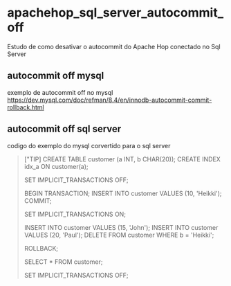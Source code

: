 # apachehop_sql_server_autocommit_off 
Estudo de como desativar o autocommit do Apache Hop conectado no Sql Server

## autocommit off mysql
exemplo de autocommit off no mysql
https://dev.mysql.com/doc/refman/8.4/en/innodb-autocommit-commit-rollback.html

## autocommit off sql server 
codigo do exemplo do mysql corvertido para o sql server 

> ["TIP]
>CREATE TABLE customer (a INT, b CHAR(20));
>CREATE INDEX idx_a ON customer(a);
>
>SET IMPLICIT_TRANSACTIONS OFF;
>
>BEGIN TRANSACTION;
>INSERT INTO customer VALUES (10, 'Heikki');
>COMMIT;
>
>SET IMPLICIT_TRANSACTIONS ON;
>
>INSERT INTO customer VALUES (15, 'John');
>INSERT INTO customer VALUES (20, 'Paul');
>DELETE FROM customer WHERE b = 'Heikki';
>
>ROLLBACK;
>
>SELECT * FROM customer;
>
>SET IMPLICIT_TRANSACTIONS OFF;